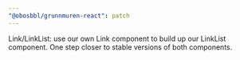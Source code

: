 ```yaml
---
"@obosbbl/grunnmuren-react": patch
---
```


Link/LinkList: use our own Link component to build up our LinkList component. One step closer to stable versions of both components.
